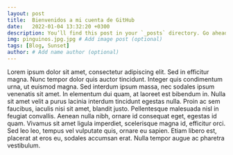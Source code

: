 ```yaml
---
layout: post
title:  Bienvenidos a mi cuenta de GitHub
date:   2022-01-04 13:32:20 +0300
description: You’ll find this post in your `_posts` directory. Go ahead and edit it and re-build the site to see your changes. # Add post description (optional)
img: pinguinos.jpg.jpg # Add image post (optional)
tags: [Blog, Sunset]
author: # Add name author (optional)
---
```

Lorem ipsum dolor sit amet, consectetur adipiscing elit. Sed in efficitur magna. Nunc tempor dolor quis auctor tincidunt. Integer quis condimentum urna, ut euismod magna. Sed interdum ipsum massa, nec sodales ipsum venenatis sit amet. In elementum dui quam, at laoreet est bibendum in. Nulla sit amet velit a purus lacinia interdum tincidunt egestas nulla. Proin ac sem faucibus, iaculis nisi sit amet, blandit justo. Pellentesque malesuada nisl in feugiat convallis. Aenean nulla nibh, ornare id consequat eget, egestas id quam. Vivamus sit amet ligula imperdiet, scelerisque magna id, efficitur orci. Sed leo leo, tempus vel vulputate quis, ornare eu sapien. Etiam libero est, placerat at eros eu, sodales accumsan erat. Nulla tempor augue ac pharetra vestibulum. 
